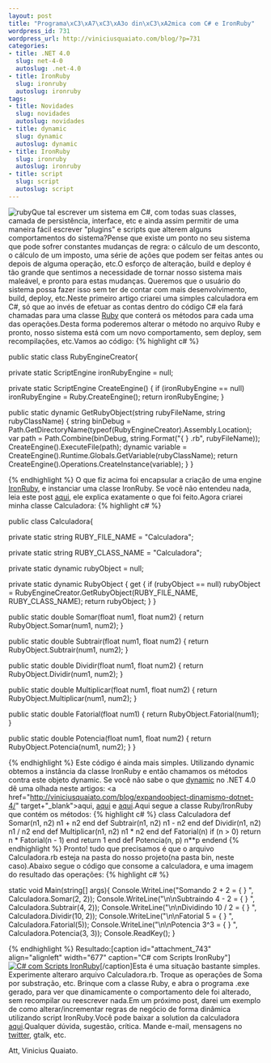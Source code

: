 ```yaml
--- 
layout: post
title: "Programa\xC3\xA7\xC3\xA3o din\xC3\xA2mica com C# e IronRuby"
wordpress_id: 731
wordpress_url: http://viniciusquaiato.com/blog/?p=731
categories: 
- title: .NET 4.0
  slug: net-4-0
  autoslug: .net-4.0
- title: IronRuby
  slug: ironruby
  autoslug: ironruby
tags: 
- title: Novidades
  slug: novidades
  autoslug: novidades
- title: dynamic
  slug: dynamic
  autoslug: dynamic
- title: IronRuby
  slug: ironruby
  autoslug: ironruby
- title: script
  slug: script
  autoslug: script
---
```

![](http://viniciusquaiato.com/blog/wp-content/uploads/2010/03/ruby-299x300.png "ruby")Que tal escrever um sistema em C#, com todas suas classes, camada de persistência, interface, etc e ainda assim permitir de uma maneira fácil escrever "plugins" e scripts que alterem alguns comportamentos do sistema?Pense que existe um ponto no seu sistema que pode sofrer constantes mudanças de regra: o cálculo de um desconto, o cálculo de um imposto, uma série de ações que podem ser feitas antes ou depois de alguma operação, etc.O esforço de alteração, build e deploy é tão grande que sentimos a necessidade de tornar nosso sistema mais maleável, e pronto para estas mudanças. Queremos que o usuário do sistema possa fazer isso sem ter de contar com mais desenvolvimento, build, deploy, etc.Neste primeiro artigo criarei uma simples calculadora em C#, só que ao invés de efetuar as contas dentro do código C# ela fará chamadas para uma classe [Ruby](http://www.ruby-lang.org/pt/) que conterá os métodos para cada uma das operações.Desta forma poderemos alterar o método no arquivo Ruby e pronto, nosso sistema está com um novo comportamento, sem deploy, sem recompilações, etc.Vamos ao código:
{% highlight c# %}

public 
static class RubyEngineCreator{    

private 
static ScriptEngine ironRubyEngine = null;
    
private 
static ScriptEngine CreateEngine()    {        if (ironRubyEngine == null)            ironRubyEngine = Ruby.CreateEngine();
    return ironRubyEngine;
    }
    
public 
static dynamic GetRubyObject(string rubyFileName, string rubyClassName)    {
string binDebug = Path.GetDirectoryName(typeof(RubyEngineCreator).Assembly.Location);
var path = Path.Combine(binDebug, string.Format("{
}
.rb", rubyFileName));
    CreateEngine().ExecuteFile(path);
    dynamic variable = CreateEngine().Runtime.Globals.GetVariable(rubyClassName);
    return CreateEngine().Operations.CreateInstance(variable);
    }
}

{% endhighlight %}
O que fiz acima foi encapsular a criação de uma engine [IronRuby](http://ironruby.net/), e instanciar uma classe IronRuby. Se você não entendeu nada, leia este post [aqui](http://viniciusquaiato.com/blog/ironruby-rodando-ruby-dentro-do-net/), ele explica exatamente o que foi feito.Agora criarei minha classe Calculadora:
{% highlight c# %}

public class Calculadora{    

private 
static string RUBY_FILE_NAME = "Calculadora";
    
private 
static string RUBY_CLASS_NAME = "Calculadora";
    
private 
static dynamic rubyObject = null;
    
private 
static dynamic RubyObject    {        get        {            if (rubyObject == null)                rubyObject = RubyEngineCreator.GetRubyObject(RUBY_FILE_NAME, RUBY_CLASS_NAME);
    return rubyObject;
    }
    }
    
public 
static double Somar(float num1, float num2)    {        return RubyObject.Somar(num1, num2);
    }
    
public 
static double Subtrair(float num1, float num2)    {        return RubyObject.Subtrair(num1, num2);
    }
    
public 
static double Dividir(float num1, float num2)    {        return RubyObject.Dividir(num1, num2);
    }
    
public 
static double Multiplicar(float num1, float num2)    {        return RubyObject.Multiplicar(num1, num2);
    }
    
public 
static double Fatorial(float num1)    {        return RubyObject.Fatorial(num1);
    }
    
public 
static double Potencia(float num1, float num2)    {        return RubyObject.Potencia(num1, num2);
    }
}

{% endhighlight %}
Este código é ainda mais simples. Utilizando dynamic obtemos a instância da classe IronRuby e então chamamos os métodos contra este objeto dynamic. Se você não sabe o que [dynamic](http://www.hanselman.com/blog/C4AndTheDynamicKeywordWhirlwindTourAroundNET4AndVisualStudio2010Beta1.aspx) no .NET 4.0 dê uma olhada neste artigos: <a href="http://viniciusquaiato.com/blog/expandoobject-dinamismo-dotnet-4/" target+"_blank">aqui, [aqui](http://viniciusquaiato.com/blog/dynamicobject-dinamismo-no-net-4-0/) e [aqui](http://viniciusquaiato.com/blog/apresentacao-dynamic-types-no-net-4/).Aqui segue a classe Ruby/IronRuby que contém os métodos:
{% highlight c# %}
class Calculadora    def Somar(n1, n2)        n1 + n2    end    def Subtrair(n1, n2)        n1 - n2    end    def Dividir(n1, n2)        n1 / n2    end    def Multiplicar(n1, n2)        n1 * n2    end    def Fatorial(n)        if (n > 0)            return n * Fatorial(n - 1)        end        return 1    end    def Potencia(n, p)        n**p    endend
{% endhighlight %}
Pronto! tudo que precisamos é que o arquivo Calculadora.rb esteja na pasta do nosso projeto(na pasta bin, neste caso).Abaixo segue o código que consome a calculadora, e uma imagem do resultado das operações:
{% highlight c# %}

static void Main(string[] args){    Console.WriteLine("Somando 2 + 2 = {
}
", Calculadora.Somar(2, 2));
    Console.WriteLine("\n\nSubtraindo 4 - 2 = {
}
", Calculadora.Subtrair(4, 2));
    Console.WriteLine("\n\nDividindo 10 / 2 = {
}
", Calculadora.Dividir(10, 2));
    Console.WriteLine("\n\nFatorial 5 = {
}
", Calculadora.Fatorial(5));
    Console.WriteLine("\n\nPotencia 3^3 = {
}
", Calculadora.Potencia(3, 3));
    Console.ReadKey();
    }

{% endhighlight %}
Resultado:[caption id="attachment_743" align="alignleft" width="677" caption="C# com Scripts IronRuby"][![C# com Scripts IronRuby](http://viniciusquaiato.com/blog/wp-content/uploads/2010/03/resultado.jpg "C# com Scripts IronRuby")](http://viniciusquaiato.com/blog/wp-content/uploads/2010/03/resultado.jpg)[/caption]Esta é uma situação bastante simples. Experimente alteraro arquivo Calculadora.rb. Troque as operações de Soma por substração, etc. Brinque com a classe Ruby, e abra o programa .exe gerado, para ver que dinamicamente o comportamento dele foi alterado, sem recompilar ou reescrever nada.Em um próximo post, darei um exemplo de como alterar/incrementar regras de negócio de forma dinâmica utilizando script IronRuby.Você pode baixar a solution da calculadora [aqui](http://viniciusquaiato.com/files/codesamples/dynamic/CalculadoraScriptRuby.zip).Qualquer dúvida, sugestão, crítica. Mande e-mail, mensagens no [twitter](http://twitter.com/vquaiato), gtalk, etc.

Att,
Vinicius Quaiato.
